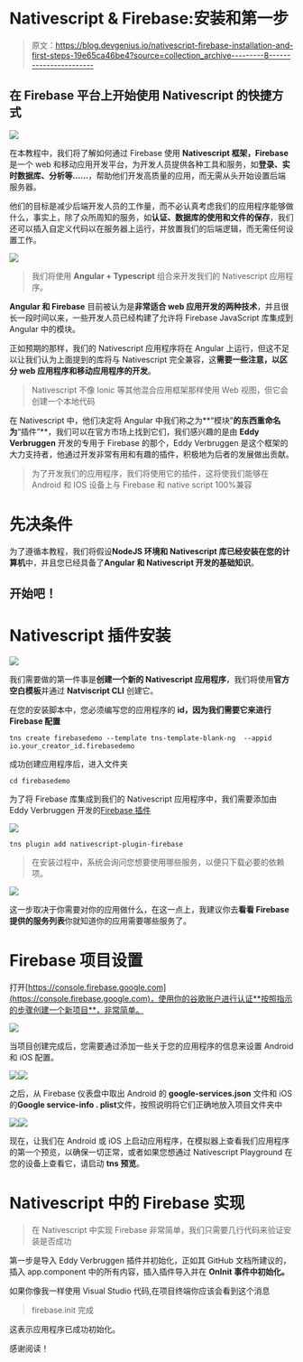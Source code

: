 # Nativescript & Firebase:安装和第一步

> 原文：<https://blog.devgenius.io/nativescript-firebase-installation-and-first-steps-19e65ca46be4?source=collection_archive---------8----------------------->

## 在 Firebase 平台上开始使用 Nativescript 的快捷方式

![](img/0ec440d3fc94233124d981f050809366.png)

在本教程中，我们将了解如何通过 Firebase 使用 **Nativescript 框架，Firebase**是一个 web 和移动应用开发平台，为开发人员提供各种工具和服务，如**登录、实时数据库、分析等……**，帮助他们开发高质量的应用，而无需从头开始设置后端服务器。

他们的目标是减少后端开发人员的工作量，而不必认真考虑我们的应用程序能够做什么，事实上，除了众所周知的服务，如**认证、数据库的使用和文件的保存**，我们还可以插入自定义代码以在服务器上运行，并放置我们的后端逻辑，而无需任何设置工作。

![](img/99b0f00f6cce367e2fa135e7f7da84bb.png)

> 我们将使用 **Angular + Typescript** 组合来开发我们的 Nativescript 应用程序。

**Angular 和 Firebase** 目前被认为是**非常适合 web 应用开发的两种技术**，并且很长一段时间以来，一些开发人员已经构建了允许将 Firebase JavaScript 库集成到 Angular 中的模块。

正如预期的那样，我们的 Nativescript 应用程序将在 Angular 上运行，但这不足以让我们认为上面提到的库将与 Nativescript 完全兼容，这**需要一些注意，以区分 web 应用程序和移动应用程序的开发**。

> Nativescript 不像 Ionic 等其他混合应用框架那样使用 Web 视图，但它会创建一个本地代码

在 Nativescript 中，他们决定将 Angular 中我们称之为**“模块”**的东西重命名为**“插件”**，我们可以在官方市场上找到它们，我们感兴趣的是由 **Eddy Verbruggen** 开发的专用于 Firebase 的那个，Eddy Verbruggen 是这个框架的大力支持者，他通过开发非常有用和有趣的插件，积极地为后者的发展做出贡献。

> 为了开发我们的应用程序，我们将使用它的插件，这将使我们能够在 Android 和 IOS 设备上与 Firebase 和 native script 100%兼容

# 先决条件

为了遵循本教程，我们将假设**NodeJS 环境和 Nativescript 库已经安装在您的计算机**中，并且您已经具备了**Angular 和 Nativescript 开发的基础知识**。

## 开始吧！

# Nativescript 插件安装

![](img/fd3074f86d6d89e47f5b69be7dba1f5d.png)

我们需要做的第一件事是**创建一个新的 Nativescript 应用程序**，我们将使用**官方空白模板**并通过 **Natviscript CLI** 创建它。

在您的安装脚本中，您必须编写您的应用程序的 **id，因为我们需要它来进行 Firebase 配置**

```
tns create firebasedemo --template tns-template-blank-ng  --appid io.your_creator_id.firebasedemo
```

成功创建应用程序后，进入文件夹

```
cd firebasedemo
```

为了将 Firebase 库集成到我们的 Nativescript 应用程序中，我们需要添加由 Eddy Verbruggen 开发的[Firebase 插件](https://github.com/EddyVerbruggen/nativescript-plugin-firebase)

![](img/ed13c90d4ee19ae6e6d8f7c689286371.png)

```
tns plugin add nativescript-plugin-firebase
```

> 在安装过程中，系统会询问您想要使用哪些服务，以便只下载必要的依赖项。

![](img/ea9c2f4bf8b23f0af4199a0880c3ed48.png)

这一步取决于你需要对你的应用做什么，在这一点上，我建议你去**看看 Firebase 提供的服务列表**你就知道你的应用需要哪些服务了。

# Firebase 项目设置

打开[https://console.firebase.google.com](https://console.firebase.google.com)，使用你的谷歌账户进行认证**按照指示的步骤创建一个新项目**，非常简单。

![](img/b93fd2735e03c8af8bd6ea66dae2bc99.png)

当项目创建完成后，您需要通过添加一些关于您的应用程序的信息来设置 Android 和 iOS 配置。

![](img/bf91731b4503e527ae6aa04d2cbe277c.png)![](img/20ece36df16d46a36da5af24ff375e51.png)

之后，从 Firebase 仪表盘中取出 Android 的 **google-services.json** 文件和 iOS 的**Google service-info . plist**文件，按照说明将它们正确地放入项目文件夹中

![](img/69fd65c2fa2a6a110a0fa2ef3ed0801b.png)![](img/5b63356dace1318822061ccd6b91cf0b.png)

现在，让我们在 Android 或 iOS 上启动应用程序，在模拟器上查看我们应用程序的第一个预览，以确保一切正常，或者如果您想通过 Nativescript Playground 在您的设备上查看它，请启动 **tns 预览**。

# Nativescript 中的 Firebase 实现

> 在 Nativescript 中实现 Firebase 非常简单，我们只需要几行代码来验证安装是否成功

第一步是导入 Eddy Verbruggen 插件并初始化，正如其 GitHub 文档所建议的，插入 app.component 中的所有内容，插入插件导入并在 **OnInit 事件中初始化。**

如果你像我一样使用 Visual Studio 代码,在项目终端你应该会看到这个消息

> firebase.init 完成

这表示应用程序已成功初始化。

感谢阅读！